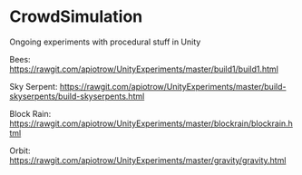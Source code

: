 CrowdSimulation
===============

Ongoing experiments with procedural stuff in Unity

Bees: https://rawgit.com/apiotrow/UnityExperiments/master/build1/build1.html

Sky Serpent: https://rawgit.com/apiotrow/UnityExperiments/master/build-skyserpents/build-skyserpents.html

Block Rain: https://rawgit.com/apiotrow/UnityExperiments/master/blockrain/blockrain.html

Orbit: https://rawgit.com/apiotrow/UnityExperiments/master/gravity/gravity.html
